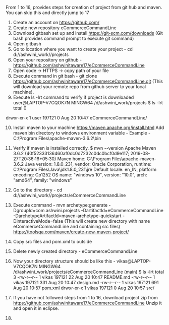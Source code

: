 From 1 to 16, provides steps for creation of project from git hub and maven. You can skip this and directly jump to 17
1. Create an account on https://github.com/
2. Create new repository eCommerceCommandLine
3. Download gitbash set up and install https://git-scm.com/downloads (Git bash provides command prompt to execute git command)
4. Open gitbash
5. Go to location where you want to create your project - cd d://ashwini_work//projects
6. Open your repository on github - https://github.com/ashwinitaware17/eCommerceCommandLine
7. Open code -> HTTPS -> copy path of your file
8. Execute command in git bash -  git clone https://github.com/ashwinitaware17/eCommerceCommandLine.git (This will download your remote repo from github server to your local machine). 
9. Execute ls -lrt command to verify if project is downloaded
user@LAPTOP-V7CQOK7N MINGW64 /d/ashwini_work/projects
$ ls -lrt
total 0

drwxr-xr-x 1 user 197121 0 Aug 20 10:47 eCommerceCommandLine/

10. Install maven  to your machine https://maven.apache.org/install.html
Add maven bin directory to windows environment variable - Example - C:\Program Files\apache-maven-3.6.2\bin

11. Verify if maven is installed correctly.
$ mvn --version
Apache Maven 3.6.2 (40f52333136460af0dc0d7232c0dc0bcf0d9e117; 2019-08-27T20:36:16+05:30)
Maven home: C:\Program Files\apache-maven-3.6.2
Java version: 1.8.0_231, vendor: Oracle Corporation, runtime: C:\Program Files\Java\jdk1.8.0_231\jre
Default locale: en_IN, platform encoding: Cp1252
OS name: "windows 10", version: "10.0", arch: "amd64", family: "windows"

12. Go to the directory - cd d://ashwini_work//projects/eCommerceCommandLine
13. Execute command - 
mvn archetype:generate -DgroupId=com.ashwini.projects -DartifactId=eCommerceCommandLine -DarchetypeArtifactId=maven-archetype-quickstart -DinteractiveMode=false
(This will create new directory with name eCommerceCommandLine and containing src files)
https://toolsqa.com/maven/create-new-maven-project/
14. Copy src files and pom.xml to outside
15. Delete newly created directory - eCommerceCommandLine
16. Now your directory structure should be like this - 
vikas@LAPTOP-V7CQOK7N MINGW64 /d/ashwini_work/projects/eCommerceCommandLine (main)
$ ls -lrt
total 3
-rw-r--r-- 1 vikas 197121  22 Aug 20 10:47 README.md
-rw-r--r-- 1 vikas 197121 331 Aug 20 10:47 design.md
-rw-r--r-- 1 vikas 197121 691 Aug 20 10:57 pom.xml
drwxr-xr-x 1 vikas 197121   0 Aug 20 10:57 src/

17. If you have not followed steps from 1 to 16, download project zip from https://github.com/ashwinitaware17/eCommerceCommandLine
Unzip it and open it in eclipse.
18. 
